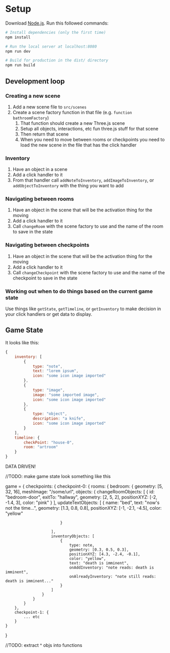 # Setup
Download [Node.js](https://nodejs.org/en/download/).
Run this followed commands:

``` bash
# Install dependencies (only the first time)
npm install

# Run the local server at localhost:8080
npm run dev

# Build for production in the dist/ directory
npm run build
```

## Development loop

### Creating a new scene

1. Add a new scene file to `src/scenes`
2. Create a scene factory function in that file (e.g. `function bathroomFactory`)
    1. That function should create a new Three.js scene
    2. Setup all objects, interactions, etc fun three.js stuff for that scene
    3. Then return that scene
    4. When you need to move between rooms or checkpoints you need to load the new scene in the file that has the click handler

### Inventory

1. Have an object in a scene
2. Add a click handler to it
3. From that handler call `addNoteToInventory`, `addImageToInventory`, or `addObjectToInventory` with the thing you want to add

### Navigating between rooms

1. Have an object in the scene that will be the activation thing for the moving
2. Add a click handler to it
3. Call `changeRoom` with the scene factory to use and the name of the room to save in the state

### Navigating between checkpoints

1. Have an object in the scene that will be the activation thing for the moving
2. Add a click handler to it
3. Call `changeCheckpoint` with the scene factory to use and the name of the checkpoint to save in the state

### Working out when to do things based on the current game state

Use things like `getState`, `getTimeline`, or `getInventory` to make decision in your click handlers or get data to display.

## Game State

It looks like this:

```js
{
    inventory: [
        {
            type: "note",
            text: "lorem ipsum",
            icon: "some icon image imported"
        },
        {
            type: "image",
            image: "some imported image",
            icon: "some icon image imported"
        },
        {
            type: "object",
            description: "a knife",
            icon: "some icon image imported"
        }
    ],
    timeline: {
        checkPoint: "house-0",
        room: "artroom"
    }
}
```

DATA DRIVEN! 

//TODO: make game state look something like this

game = {
    checkpoints: {
        checkpoint-0: {
            rooms: {
                bedroom: { 
                    geometry: [5, 32, 16],
                    meshImage: "/some/url",
                    objects: 
                    {
                        changeRoomObjects: [
                            {
                                id: "bedroom-door",
                                exitTo: "hallway",
                                geometry: [2, 5, 2],
                                positionXYZ: [-2, -1.4, 3],
                                color: "pink"
                            }
                        ],
                        updateTextObjects: [
                            {
                                name: "bed",
                                text: "now's not the time...",
                                geometry: [1.3, 0.8, 0.8],
                                positionXYZ: [-1, -2.1, -4.5],
                                color: "yellow"

                            }

                        ],
                        inventoryObjects: [
                            {
                                type: note,
                                geometry: [0.3, 0.5, 0.3],
                                positionXYZ: [4.3, -2.4, -0.1],
                                color: "yellow",
                                text: "death is imminent",
                                onAddInventory: "note reads: death is imminent",
                                onAlreadyInventory: "note still reads: death is imminent..."
                            }
                        ]
                    }
                }
            }
        },
        checkpoint-1: {
            ... etc
        }
    }
}

//TODO: extract ^ objs into functions

